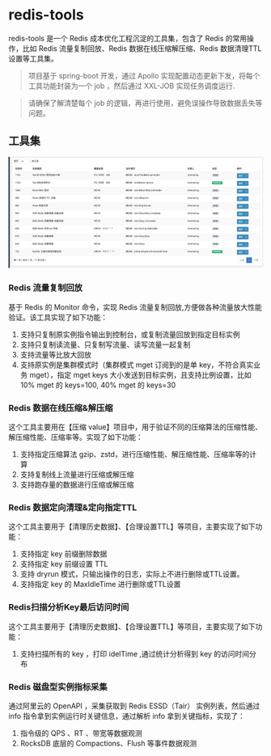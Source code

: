 # redis-tools
redis-tools 是一个 Redis 成本优化工程沉淀的工具集，包含了 Redis 的常用操作，比如 Redis 流量复制回放、Redis 数据在线压缩解压缩、Redis 数据清理TTL设置等工具集。

> 项目基于 spring-boot 开发，通过 Apollo 实现配置动态更新下发，将每个工具功能封装为一个 job ，然后通过 XXL-JOB 实现任务调度运行.

> 请确保了解清楚每个 job 的逻辑，再进行使用，避免误操作导致数据丢失等问题。
## 工具集

<img src="doc/img.png"/>

### Redis 流量复制回放
基于 Redis 的 Monitor 命令，实现 Redis 流量复制回放,方便做各种流量放大性能验证。该工具实现了如下功能：

1. 支持只复制原实例指令输出到控制台，或复制流量回放到指定目标实例
2. 支持只复制读流量、只复制写流量、读写流量一起复制
3. 支持流量等比放大回放
4. 支持原实例是集群模式时（集群模式 mget 订阅到的是单 key，不符合真实业务 mget），指定 mget keys 大小发送到目标实例，且支持比例设置，比如
   10% mget 的 keys=100, 40% mget 的 keys=30

### Redis 数据在线压缩&解压缩

这个工具主要用在【压缩 value】项目中，用于验证不同的压缩算法的压缩性能、解压缩性能、压缩率等。实现了如下功能：

1. 支持指定压缩算法 gzip、zstd，进行压缩性能、解压缩性能、压缩率等的计算
2. 支持复制线上流量进行压缩或解压缩
3. 支持跑存量的数据进行压缩或解压缩

### Redis 数据定向清理&定向指定TTL

这个工具主要用于【清理历史数据】、【合理设置TTL】等项目，主要实现了如下功能：

1. 支持指定 key 前缀删除数据
2. 支持指定 key 前缀设置 TTL
3. 支持 dryrun 模式，只输出操作的日志，实际上不进行删除或TTL设置。
4. 支持指定 key 的 MaxIdleTime 进行删除或TTL设置

### Redis扫描分析Key最后访问时间

这个工具主要用于【清理历史数据】、【合理设置TTL】等项目，主要实现了如下功能：

1. 支持扫描所有的 key ，打印 idelTime ,通过统计分析得到 key 的访问时间分布

### Redis 磁盘型实例指标采集

通过阿里云的 OpenAPI ，采集获取到 Redis ESSD（Tair） 实例列表，然后通过 info 指令拿到实例运行时关键信息，通过解析 info
拿到关键指标，实现了：

1. 指令级的 QPS 、RT 、带宽等数据观测
2. RocksDB 底层的 Compactions、Flush 等事件数据观测



